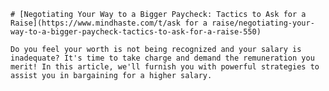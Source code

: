 
    # [Negotiating Your Way to a Bigger Paycheck: Tactics to Ask for a Raise](https://www.mindhaste.com/t/ask for a raise/negotiating-your-way-to-a-bigger-paycheck-tactics-to-ask-for-a-raise-550)

    Do you feel your worth is not being recognized and your salary is inadequate? It's time to take charge and demand the remuneration you merit! In this article, we'll furnish you with powerful strategies to assist you in bargaining for a higher salary.
    
